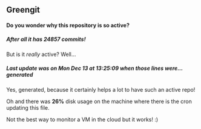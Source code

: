 ## Greengit

#### Do you wonder why this repository is so active?

##### After all it has 24857 commits!

But is it *really* active? Well...

##### Last update was on Mon Dec 13 at 13:25:09 when those lines were... generated

Yes, generated, because it certainly helps a lot to have such an active repo!

Oh and there was **26%** disk usage on the machine
where there is the cron updating this file.

Not the best way to monitor a VM in the cloud but it works! :)
